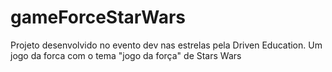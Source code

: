 # gameForceStarWars
Projeto desenvolvido no evento dev nas estrelas pela Driven Education. Um jogo da forca com o tema "jogo da força" de Stars Wars
